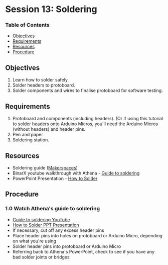 # Session 13: Soldering <!-- omit from toc -->

### Table of Contents <!-- omit from toc -->
- [Objectives](#objectives)
- [Requirements](#requirements)
- [Resources](#resources)
- [Procedure](#procedure)


## Objectives
1. Learn how to solder safely.
2. Solder headers to protoboard.
3. Solder components and wires to finalise protoboard for software testing.

## Requirements
1. Protoboard and components (including headers). (Or if using this tutorial to solder headers onto Arduino Micros, you'll need the Arduino Micros (without headers) and header pins.
1. Pen and paper
1. Soldering station.

## Resources
- Soldering guide ([Makerspaces](https://www.makerspaces.com/how-to-solder/))
- BinarX youtube walkthrough with Athena - [Guide to soldering](https://www.youtube.com/watch?v=4w1aexhTjbs&list=PLhmx0ZGiO2sNXqH09_9cT4NBlGAUTOnFS)
- PowerPoint Presentation - [How to Solder](https://github.com/BinarX-Curtin/School-Holiday-Program/blob/main/1.%20Payload%20Hardware%20Development/1.5%20Assemble%20Flight%20Electronics%20(Soldering)/Soldering%20Summary.pptx)

## Procedure

### 1.0 Watch Athena's guide to soldering <!-- omit from toc -->
- [Guide to soldering YouTube](https://www.youtube.com/watch?v=4w1aexhTjbs&list=PLhmx0ZGiO2sNXqH09_9cT4NBlGAUTOnFS)
- [How to Solder PPT Presentation](https://github.com/BinarX-Curtin/School-Holiday-Program/blob/main/1.%20Payload%20Hardware%20Development/1.5%20Assemble%20Flight%20Electronics%20(Soldering)/Soldering%20Summary.pptx)
- If necessary, cut off any excess header pins
- Place header pins into holes on protoboard or Arduino Micro, depending on what you're using
- Solder header pins into protoboard or Arduino Micro
- Referring back to Athena's PowerPoint, check to see if you have any bad solder joints or bridges
